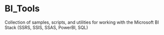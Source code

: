 # BI_Tools
Collection of samples, scripts, and utilities for working with the Microsoft BI Stack (SSRS, SSIS, SSAS, PowerBI, SQL)
